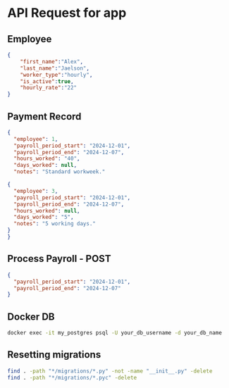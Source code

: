 # API Request for app

## Employee

```json
{
    "first_name":"Alex",
    "last_name":"Jaelson",
    "worker_type":"hourly",
    "is_active":true,
    "hourly_rate":"22"
}
```

## Payment Record

```json
{
  "employee": 1,
  "payroll_period_start": "2024-12-01",
  "payroll_period_end": "2024-12-07",
  "hours_worked": "40",
  "days_worked": null,
  "notes": "Standard workweek."

{
  "employee": 3,
  "payroll_period_start": "2024-12-01",
  "payroll_period_end": "2024-12-07",
  "hours_worked": null,
  "days_worked": "5",
  "notes": "5 working days."
}
}
```

## Process Payroll - POST

```json
{
  "payroll_period_start": "2024-12-01",
  "payroll_period_end": "2024-12-07"
}
```

## Docker DB

```sh
docker exec -it my_postgres psql -U your_db_username -d your_db_name
```

## Resetting migrations

```sh
find . -path "*/migrations/*.py" -not -name "__init__.py" -delete
find . -path "*/migrations/*.pyc" -delete
```
